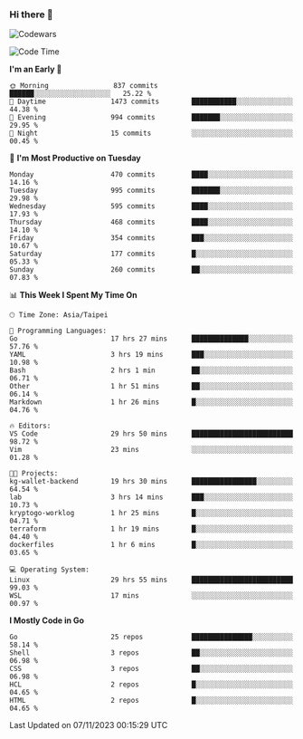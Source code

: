 ### Hi there 👋

![Codewars](https://www.codewars.com/users/omegaatt36/badges/small)

<!--START_SECTION:waka-->
![Code Time](http://img.shields.io/badge/Code%20Time-1%2C909%20hrs%2043%20mins-blue)

**I'm an Early 🐤** 

```text
🌞 Morning                837 commits         ██████░░░░░░░░░░░░░░░░░░░   25.22 % 
🌆 Daytime                1473 commits        ███████████░░░░░░░░░░░░░░   44.38 % 
🌃 Evening                994 commits         ███████░░░░░░░░░░░░░░░░░░   29.95 % 
🌙 Night                  15 commits          ░░░░░░░░░░░░░░░░░░░░░░░░░   00.45 % 
```
📅 **I'm Most Productive on Tuesday** 

```text
Monday                   470 commits         ████░░░░░░░░░░░░░░░░░░░░░   14.16 % 
Tuesday                  995 commits         ███████░░░░░░░░░░░░░░░░░░   29.98 % 
Wednesday                595 commits         ████░░░░░░░░░░░░░░░░░░░░░   17.93 % 
Thursday                 468 commits         ████░░░░░░░░░░░░░░░░░░░░░   14.10 % 
Friday                   354 commits         ███░░░░░░░░░░░░░░░░░░░░░░   10.67 % 
Saturday                 177 commits         █░░░░░░░░░░░░░░░░░░░░░░░░   05.33 % 
Sunday                   260 commits         ██░░░░░░░░░░░░░░░░░░░░░░░   07.83 % 
```


📊 **This Week I Spent My Time On** 

```text
🕑︎ Time Zone: Asia/Taipei

💬 Programming Languages: 
Go                       17 hrs 27 mins      ██████████████░░░░░░░░░░░   57.76 % 
YAML                     3 hrs 19 mins       ███░░░░░░░░░░░░░░░░░░░░░░   10.98 % 
Bash                     2 hrs 1 min         ██░░░░░░░░░░░░░░░░░░░░░░░   06.71 % 
Other                    1 hr 51 mins        ██░░░░░░░░░░░░░░░░░░░░░░░   06.14 % 
Markdown                 1 hr 26 mins        █░░░░░░░░░░░░░░░░░░░░░░░░   04.76 % 

🔥 Editors: 
VS Code                  29 hrs 50 mins      █████████████████████████   98.72 % 
Vim                      23 mins             ░░░░░░░░░░░░░░░░░░░░░░░░░   01.28 % 

🐱‍💻 Projects: 
kg-wallet-backend        19 hrs 30 mins      ████████████████░░░░░░░░░   64.54 % 
lab                      3 hrs 14 mins       ███░░░░░░░░░░░░░░░░░░░░░░   10.73 % 
kryptogo-worklog         1 hr 25 mins        █░░░░░░░░░░░░░░░░░░░░░░░░   04.71 % 
terraform                1 hr 19 mins        █░░░░░░░░░░░░░░░░░░░░░░░░   04.40 % 
dockerfiles              1 hr 6 mins         █░░░░░░░░░░░░░░░░░░░░░░░░   03.65 % 

💻 Operating System: 
Linux                    29 hrs 55 mins      █████████████████████████   99.03 % 
WSL                      17 mins             ░░░░░░░░░░░░░░░░░░░░░░░░░   00.97 % 
```

**I Mostly Code in Go** 

```text
Go                       25 repos            ███████████████░░░░░░░░░░   58.14 % 
Shell                    3 repos             ██░░░░░░░░░░░░░░░░░░░░░░░   06.98 % 
CSS                      3 repos             ██░░░░░░░░░░░░░░░░░░░░░░░   06.98 % 
HCL                      2 repos             █░░░░░░░░░░░░░░░░░░░░░░░░   04.65 % 
HTML                     2 repos             █░░░░░░░░░░░░░░░░░░░░░░░░   04.65 % 
```




 Last Updated on 07/11/2023 00:15:29 UTC
<!--END_SECTION:waka-->

<!--
**omegaatt36/omegaatt36** is a ✨ _special_ ✨ repository because its `README.md` (this file) appears on your GitHub profile.

Here are some ideas to get you started:

- 🔭 I’m currently working on ...
- 🌱 I’m currently learning ...
- 👯 I’m looking to collaborate on ...
- 🤔 I’m looking for help with ...
- 💬 Ask me about ...
- 📫 How to reach me: ...
- 😄 Pronouns: ...
- ⚡ Fun fact: ...
-->
